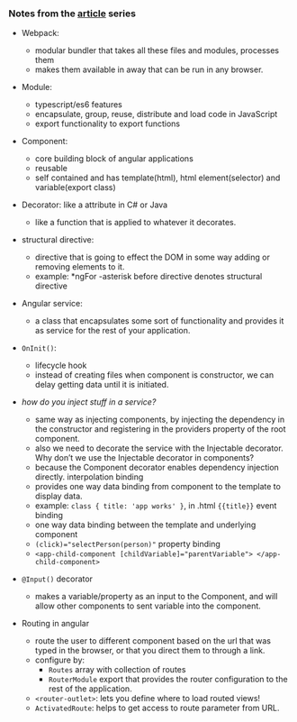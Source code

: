 
### Notes from the [article](https://www.barbarianmeetscoding.com/blog/categories/angular2-step-by-step/) series ###
+ Webpack: 
    - modular bundler that takes all these files and modules, processes them 
	- makes them available in away that can be run in any browser.

+ Module:
	- typescript/es6 features
	- encapsulate, group, reuse, distribute and load code in JavaScript
	- export functionality to export functions

+ Component:
	- core building block of angular applications
	- reusable
	- self contained and has template(html), html element(selector) and variable(export class)

+ Decorator: like a attribute in C# or Java
	- like a function that is applied to whatever it decorates.

+ structural directive:
    - directive that is going to effect the DOM in some way adding or removing elements to it.
	- example: *ngFor
	-asterisk before directive denotes structural directive

+ Angular service:
	- a class that encapsulates some sort of functionality and provides it as service for the rest of your application.

+ `OnInit()`:
	- lifecycle hook
	- instead of creating files when component is constructor, we can delay getting data until it is initiated.

+ _how do you inject stuff in a service?_
	- same way as injecting components, by injecting the dependency in the constructor and registering in the providers property of the root component.
	- also we need to decorate the service with the Injectable decorator.
Why don’t we use the Injectable decorator in components?
	- because the Component decorator enables dependency injection directly.
interpolation binding
	- provides one way data binding from component to the template to display data.
	- example: `class { title: 'app works' }`, in .html `{{title}}`
event binding
	- one way data binding between the template and underlying component
	- `(click)="selectPerson(person)"`
property binding
	- `<app-child-component [childVariable]="parentVariable"> </app-child-component>`
+ `@Input()` decorator
	- makes a variable/property as an input to the Component, and will allow other components to sent variable into the component.

+ Routing in angular
	- route the user to different component based on the url that was typed in the browser, or that you direct them to through a link.
	- configure by:
		- `Routes` array with collection of routes
		- `RouterModule` export that provides the router configuration to the rest of the application.
	- `<router-outlet>`: lets you define where to load routed views!
	- `ActivatedRoute`: helps to get access to route parameter from URL.


